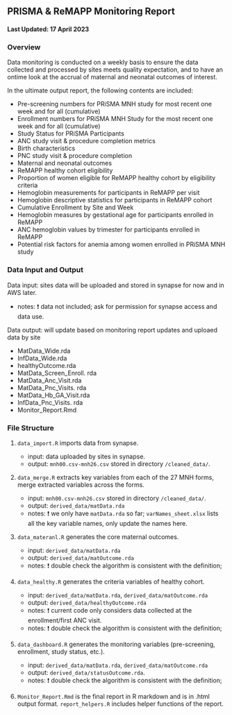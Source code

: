 ## PRISMA & ReMAPP Monitoring Report
#### Last Updated: 17 April 2023


### Overview

Data monitoring is conducted on a weekly basis to ensure the data collected and processed by sites meets quality expectation, 
and to have an ontime look at the accrual of maternal and neonatal outcomes of interest. 

In the ultimate output report, the following contents are included:
- Pre-screening numbers for PRiSMA MNH study for most recent one week and for all (cumulative)
- Enrollment numbers for PRiSMA MNH Study for the most recent one week and for all (cumulative)
- Study Status for PRiSMA Participants
- ANC study visit & procedure completion metrics
- Birth characteristics
- PNC study visit & procedure completion
- Maternal and neonatal outcomes
- ReMAPP healthy cohort eligibility
- Proportion of women eligible for ReMAPP healthy cohort by eligibility criteria
- Hemoglobin measurements for participants in ReMAPP per visit
- Hemoglobin descriptive statistics for participants in ReMAPP cohort
- Cumulative Enrollment by Site and Week
- Hemoglobin measures by gestational age for participants enrolled in ReMAPP
- ANC hemoglobin values by trimester for participants enrolled in ReMAPP
- Potential risk factors for anemia among women enrolled in PRiSMA MNH study



### Data Input and Output

Data input: sites data will be uploaded and stored in synapse for now and in AWS later. 
   - notes: :heavy_exclamation_mark: data not included; ask for permission for synapse access and data use.

Data output: will update based on monitoring report updates and uploaed data by site

- MatData_Wide.rda
- InfData_Wide.rda
- healthyOutcome.rda
- MatData_Screen_Enroll. rda
- MatData_Anc_Visit.rda
- MatData_Pnc_Visits. rda
- MatData_Hb_GA_Visit.rda
- InfData_Pnc_Visits. rda
- Monitor_Report.Rmd

### File Structure

1. `data_import.R` imports data from synapse.
   - input: data uploaded by sites in synapse.
   - output: `mnh00.csv-mnh26.csv` stored in directory `/cleaned_data/`.
   
2. `data_merge.R` extracts key variables from each of the 27 MNH forms, merge extracted variables across the forms.
   - input: `mnh00.csv-mnh26.csv` stored in directory `/cleaned_data/`.
   - output: `derived_data/matData.rda`
   - notes: :heavy_exclamation_mark: we only have `matData.rda` so far;
   `varNames_sheet.xlsx` lists all the key variable names, only update the names here.
   
3. `data_materanl.R` generates the core maternal outcomes.
   - input: `derived_data/matData.rda` 
   - output: `derived_data/matOutcome.rda`
   - notes: :heavy_exclamation_mark: double check the algorithm is consistent with the definition; 

4. `data_healthy.R` generates the criteria variables of healthy cohort.
   - input: `derived_data/matData.rda`, `derived_data/matOutcome.rda`
   - output: `derived_data/healthyOutcome.rda`
   - notes: :heavy_exclamation_mark: current code only considers data collected at the enrollment/first ANC visit.
   - notes: :heavy_exclamation_mark: double check the algorithm is consistent with the definition; 
   
5. `data_dashboard.R` generates the monitoring variables (pre-screening, enrollment, study status, etc.).
   - input: `derived_data/matData.rda`, `derived_data/matOutcome.rda`
   - output: `derived_data/statusOutcome.rda`.
   - notes: :heavy_exclamation_mark: double check the algorithm is consistent with the definition; 
   
6. `Monitor_Report.Rmd` is the final report in R markdown and is in .html output format. `report_helpers.R` includes helper functions of the report.
